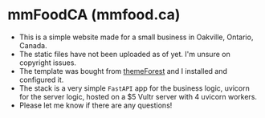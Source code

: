 # mmFoodCA (mmfood.ca)

- This is a simple website made for a small business in Oakville, Ontario, Canada.
- The static files have not been uploaded as of yet. I'm unsure on copyright issues.
- The template was bought from [themeForest](https://themeforest.net/item/zoon-coming-soon-template/31097749) 
and I installed and configured it.
- The stack is a very simple `FastAPI` app for the business logic, uvicorn for the server logic, 
hosted on a $5 Vultr server with 4 uvicorn workers.
- Please let me know if there are any questions!
